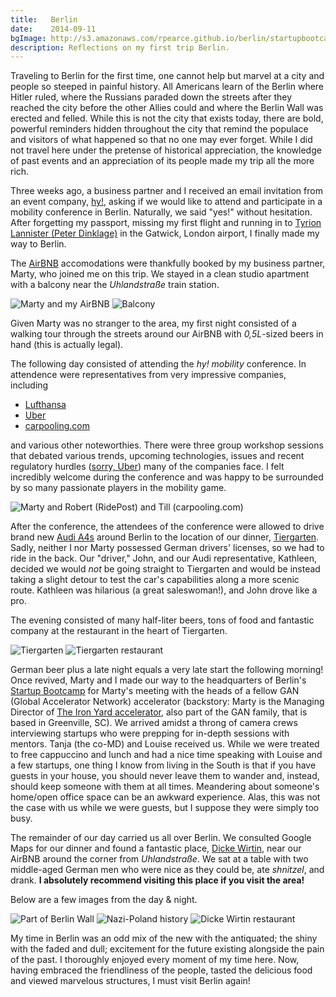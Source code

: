 ```yaml
---
title:   Berlin
date:    2014-09-11
bgImage: http://s3.amazonaws.com/rpearce.github.io/berlin/startupbootcamp-berlin.jpg
description: Reflections on my first trip Berlin.
---
```


Traveling to Berlin for the first time, one cannot help but marvel at a city and people so steeped in painful history. All Americans learn of the Berlin where Hitler ruled, where the Russians paraded down the streets after they reached the city before the other Allies could and where the Berlin Wall was erected and felled. While this is not the city that exists today, there are bold, powerful reminders hidden throughout the city that remind the populace and visitors of what happened so that no one may ever forget. While I did not travel here under the pretense of historical appreciation, the knowledge of past events and an appreciation of its people made my trip all the more rich.

Three weeks ago, a business partner and I received an email invitation from an event company, [hy!](http://hy.co "Hy!"), asking if we would like to attend and participate in a mobility conference in Berlin. Naturally, we said "yes!" without hesitation. After forgetting my passport, missing my first flight and running in to [Tyrion Lannister (Peter Dinklage)](http://www.wikiwand.com/en/Tyrion_Lannister "Tyrion Lannister") in the Gatwick, London airport, I finally made my way to Berlin.

The [AirBNB](https://www.airbnb.com "AirBNB") accomodations were thankfully booked by my business partner, Marty, who joined me on this trip. We stayed in a clean studio apartment with a balcony near the _Uhlandstraße_ train station.

<img src="https://s3.amazonaws.com/rpearce.github.io/berlin/uhlandstrasse-apt.jpg" alt="Marty and my AirBNB" title="Marty and my AirBNB" />

<img src="https://s3.amazonaws.com/rpearce.github.io/berlin/uhlandstrasse-balcony.jpg" alt="Balcony" title="Balcony" />

Given Marty was no stranger to the area, my first night consisted of a walking tour through the streets around our AirBNB with _0,5L_-sized beers in hand (this is actually legal).

The following day consisted of attending the _hy! mobility_ conference. In attendence were representatives from very impressive companies, including

*   [Lufthansa](http://www.lufthansa.com "Lufthansa")
*   [Uber](https://www.uber.com "Uber")
*   [carpooling.com](http://www.carpooling.com "carpooling.com")

and various other noteworthies. There were three group workshop sessions that debated various trends, upcoming technologies, issues and recent regulatory hurdles ([sorry, Uber](http://www.ft.com/cms/s/0/c64c4b42-3279-11e4-a5a2-00144feabdc0.html "Uber banned in Germany")) many of the companies face. I felt incredibly welcome during the conference and was happy to be surrounded by so many passionate players in the mobility game.

<img src="https://s3.amazonaws.com/rpearce.github.io/berlin/marty-till-robert.jpg" alt="Marty and Robert (RidePost) and Till (carpooling.com)" title="Marty and Robert (RidePost) and Till (carpooling.com)" />

After the conference, the attendees of the conference were allowed to drive brand new [Audi A4s](http://www.audiusa.com/models/audi-a4 "Audi A4") around Berlin to the location of our dinner, [Tiergarten](http://www.berlin.de/orte/sehenswuerdigkeiten/tiergarten/index.en.php "Tiergarten"). Sadly, neither I nor Marty possessed German drivers' licenses, so we had to ride in the back. Our &quot;driver,&quot; John, and our Audi representative, Kathleen, decided we would _not_ be going straight to Tiergarten and would be instead taking a slight detour to test the car's capabilities along a more scenic route. Kathleen was hilarious (a great saleswoman!), and John drove like a pro.


The evening consisted of many half-liter beers, tons of food and fantastic company at the restaurant in the heart of Tiergarten.


<img src="https://s3.amazonaws.com/rpearce.github.io/berlin/tiergarten-water.jpg" alt="Tiergarten" title="Tiergarten" />

<img src="https://s3.amazonaws.com/rpearce.github.io/berlin/tiergarten-tables.jpg" alt="Tiergarten restaurant" title="Tiergarten restaurant" />

German beer plus a late night equals a very late start the following morning! Once revived, Marty and I made our way to the headquarters of Berlin's [Startup Bootcamp](http://www.startupbootcamp.org/accelerator/berlin.html "Startup Bootcamp") for Marty's meeting with the heads of a fellow <a title="GAN (Global Accelerator Network)">GAN (Global Accelerator Network)</a> accelerator (backstory: Marty is the Managing Director of [The Iron Yard accelerator](http://theironyard.com/accelerator "The Iron Yard accelerator"), also part of the GAN family, that is based in Greenville, SC). We arrived amidst a throng of camera crews interviewing startups who were prepping for in-depth sessions with mentors. Tanja (the co-MD) and Louise received us. While we were treated to free cappuccino and lunch and had a nice time speaking with Louise and a few startups, one thing I know from living in the South is that if you have guests in your house, you should never leave them to wander and, instead, should keep someone with them at all times. Meandering about someone's home/open office space can be an awkward experience. Alas, this was not the case with us while we were guests, but I suppose they were simply too busy.

The remainder of our day carried us all over Berlin. We consulted Google Maps for our dinner and found a fantastic place, [Dicke Wirtin](http://www.dicke-wirtin.de "Dicke Wirtin"), near our AirBNB around the corner from _Uhlandstraße_. We sat at a table with two middle-aged German men who were nice as they could be, ate _shnitzel_, and drank. **I absolutely recommend visiting this place if you visit the area!**

Below are a few images from the day &amp; night.

<img src="https://s3.amazonaws.com/rpearce.github.io/berlin/berlin-the-wall.jpg" alt="Part of Berlin Wall" title="Part of Berlin Wall" />

<img src="https://s3.amazonaws.com/rpearce.github.io/berlin/nazi-poland-history.jpg" alt="Nazi-Poland history" title="Nadi-Poland history" />

<img src="https://s3.amazonaws.com/rpearce.github.io/berlin/dicke-wirtin.jpg" alt="Dicke Wirtin restaurant" title="Dicke Wirtin restaurant" />

My time in Berlin was an odd mix of the new with the antiquated; the shiny with the faded and dull; excitement for the future existing alongside the pain of the past. I thoroughly enjoyed every moment of my time here. Now, having embraced the friendliness of the people, tasted the delicious food and viewed marvelous structures, I must visit Berlin again!
